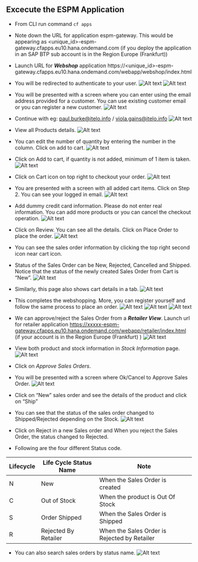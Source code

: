 ## Excecute the ESPM Application

* From CLI run command `cf apps`
* Note down the URL for application espm-gateway. This would be appearing as <unique_id>-espm-gateway.cfapps.eu10.hana.ondemand.com (if you deploy the application in an SAP BTP sub account is in the Region Europe (Frankfurt))
* Launch URL for ***Webshop*** application https://<unique_id>-espm-gateway.cfapps.eu10.hana.ondemand.com/webapp/webshop/index.html  
* You will be redirected to authenticate to your user.
![Alt text](./images/login.png "Login")
![Alt text](./images/1.png "1")
* You will be presented with a screen where you can enter using the email address provided for a customer. You can use existing customer email or you can register a new customer.
![Alt text](./images/2.png "Customer")
* Continue with eg: paul.burke@itelo.info / viola.gains@itelo.info
![Alt text](./images/3.png "3")
* View all Products details. 
![Alt text](./images/4.png "4")
* You can edit the number of quantity by entering the number in the column. Click on add to cart.
![Alt text](./images/5.png "5")
* Click on Add to cart, if quantity is not added, minimum of 1 item is taken.
![Alt text](./images/6.png "6")
* Click on Cart icon on top right to checkout your order.
![Alt text](./images/7.png "7")
* You are presented with a screen with all added cart items. Click on Step 2. You can see your logged in email.
![Alt text](./images/8.png "8")
* Add dummy credit card information. Please do not enter real information. You can add more products or you can cancel the checkout operation.
![Alt text](./images/9.png "9")
* Click on Review. You can see all the details. Click on Place Order to place the order.
![Alt text](./images/10.png "10")
* You can see the sales order information by clicking the top right second icon near cart icon.
* Status of the Sales Order can be New, Rejected, Cancelled and Shipped. Notice that the status of the newly created Sales Order from Cart is “New”.
![Alt text](./images/11.png "11")
* Similarly, this page also shows cart details in a tab.
![Alt text](./images/12.png "12")
* This completes the webshopping. More, you can register yourself and follow the same process to place an order.
![Alt text](./images/13.png "13")
![Alt text](./images/14.png "14")
![Alt text](./images/15.png "15")
* We can approve/reject the Sales Order from a ***Retailer View***. Launch url for retailer application https://xxxxx-espm-gateway.cfapps.eu10.hana.ondemand.com/webapp/retailer/index.html  (if your account is in the Region Europe (Frankfurt) )
![Alt text](./images/16.png "16")
* View both product and stock information in *Stock Information* page.
![Alt text](./images/17.png "17")
* Click on *Approve Sales Orders*.
* You will be presented with a screen where Ok/Cancel to Approve Sales Order.
![Alt text](./images/18.png "18")
* Click on “New” sales order and see the details of the product and click on “Ship”
* You can see that the status of the sales order changed to Shipped/Rejected depending on the Stock.
![Alt text](./images/19.png "19")

* Click on Reject in a new Sales order and When you reject the Sales Order, the status changed to Rejected.
* Following are the four different Status code.

| Lifecycle |  Life Cycle Status Name | Note |
|--|--|--|
| N | New |	When the Sales Order is created  |
| C | Out of Stock | When the product is Out Of Stock |
| S | Order Shipped | When the Sales Order is Shipped |
| R | Rejected By Retailer | When the Sales Order is Rejected by Retailer |

* You can also search sales orders by status name.
![Alt text](./images/20.png "20")


